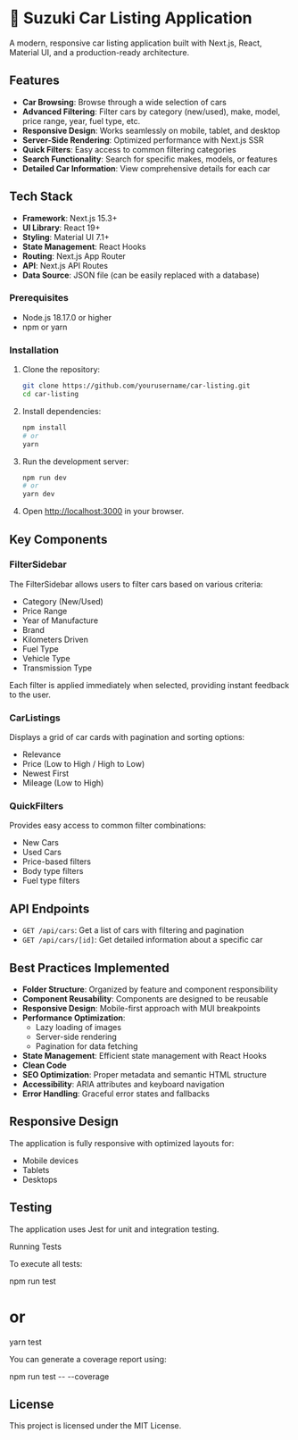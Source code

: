 # 🚗 Suzuki Car Listing Application

A modern, responsive car listing application built with Next.js, React, Material UI, and a production-ready architecture.

## Features

- **Car Browsing**: Browse through a wide selection of cars
- **Advanced Filtering**: Filter cars by category (new/used), make, model, price range, year, fuel type, etc.
- **Responsive Design**: Works seamlessly on mobile, tablet, and desktop
- **Server-Side Rendering**: Optimized performance with Next.js SSR
- **Quick Filters**: Easy access to common filtering categories
- **Search Functionality**: Search for specific makes, models, or features
- **Detailed Car Information**: View comprehensive details for each car

## Tech Stack

- **Framework**: Next.js 15.3+
- **UI Library**: React 19+
- **Styling**: Material UI 7.1+
- **State Management**: React Hooks
- **Routing**: Next.js App Router
- **API**: Next.js API Routes
- **Data Source**: JSON file (can be easily replaced with a database)


### Prerequisites

- Node.js 18.17.0 or higher
- npm or yarn

### Installation

1. Clone the repository:

   ```bash
   git clone https://github.com/yourusername/car-listing.git
   cd car-listing
   ```

2. Install dependencies:

   ```bash
   npm install
   # or
   yarn
   ```

3. Run the development server:

   ```bash
   npm run dev
   # or
   yarn dev
   ```

4. Open [http://localhost:3000](http://localhost:3000) in your browser.

## Key Components

### FilterSidebar

The FilterSidebar allows users to filter cars based on various criteria:

- Category (New/Used)
- Price Range
- Year of Manufacture
- Brand
- Kilometers Driven
- Fuel Type
- Vehicle Type
- Transmission Type

Each filter is applied immediately when selected, providing instant feedback to the user.

### CarListings

Displays a grid of car cards with pagination and sorting options:

- Relevance
- Price (Low to High / High to Low)
- Newest First
- Mileage (Low to High)

### QuickFilters

Provides easy access to common filter combinations:

- New Cars
- Used Cars
- Price-based filters
- Body type filters
- Fuel type filters

## API Endpoints

- `GET /api/cars`: Get a list of cars with filtering and pagination
- `GET /api/cars/[id]`: Get detailed information about a specific car

## Best Practices Implemented

- **Folder Structure**: Organized by feature and component responsibility
- **Component Reusability**: Components are designed to be reusable
- **Responsive Design**: Mobile-first approach with MUI breakpoints
- **Performance Optimization**:
  - Lazy loading of images
  - Server-side rendering
  - Pagination for data fetching
- **State Management**: Efficient state management with React Hooks
- **Clean Code**
- **SEO Optimization**: Proper metadata and semantic HTML structure
- **Accessibility**: ARIA attributes and keyboard navigation
- **Error Handling**: Graceful error states and fallbacks

## Responsive Design

The application is fully responsive with optimized layouts for:

- Mobile devices
- Tablets
- Desktops

## Testing

The application uses Jest for unit and integration testing.

Running Tests

To execute all tests:

npm run test
# or
yarn test

You can generate a coverage report using:

npm run test -- --coverage

## License

This project is licensed under the MIT License.

